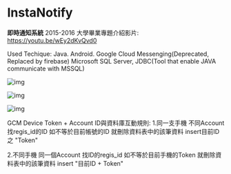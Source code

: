 # InstaNotify

**即時通知系統**
2015-2016
大學畢業專題介紹影片:
https://youtu.be/wEy2dKvQvd0

Used Techique:
Java. Android. Google Cloud Messenging(Deprecated, Replaced by firebase)
Microsoft SQL Server, JDBC(Tool that enable JAVA communicate with MSSQL)
               
![img](http://i.imgur.com/eAh7U77l "App Screenshot 1")

![img](http://i.imgur.com/X18MUOdl.jpg "App Screenshot 2")

![img](http://i.imgur.com/FoGJYWWl.jpg "App Screenshot 3")


GCM Device Token + Account ID與資料庫互動規則:
  1.同一支手機 不同Account
  找regis_id的ID
  如不等於目前帳號的ID
  就刪除資料表中的該筆資料
  insert目前ID之 "Token"

  2.不同手機 同一個Account
  找ID的regis_id
  如不等於目前手機的Token
  就刪除資料表中的該筆資料
  insert "目前ID + Token"
